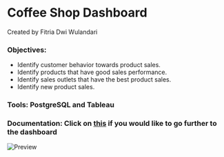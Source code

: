 # Coffee Shop Dashboard

Created by Fitria Dwi Wulandari

### **Objectives**:
  - Identify customer behavior towards product sales.
  - Identify products that have good sales performance.
  - Identify sales outlets that have the best product sales.
  - Identify new product sales.
 
### **Tools**: PostgreSQL and Tableau
### **Documentation**: Click on [this](https://public.tableau.com/app/profile/fitriadwi/viz/CoffeeShopDashboard_16647110334650/SalesSummary) if you would like to go further to the dashboard


![Preview](https://user-images.githubusercontent.com/74573342/193560411-97fd286e-1e52-49bc-977d-037e0a4045cf.png)
